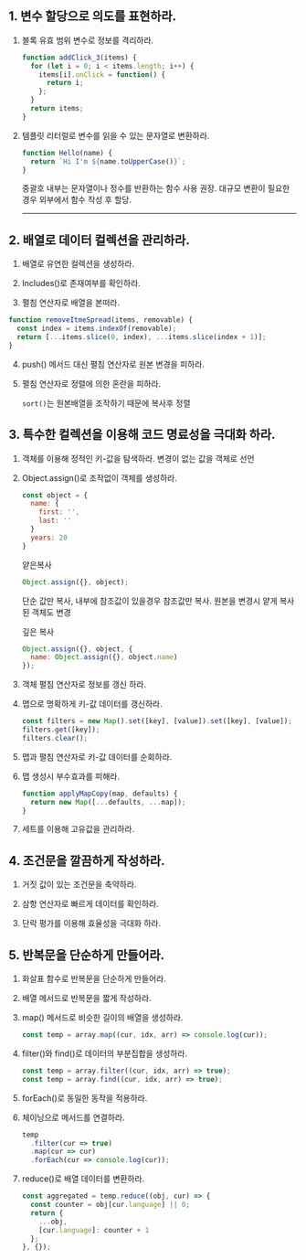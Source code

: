 ## 1. 변수 할당으로 의도를 표현하라.

1. 블록 유효 범위 변수로 정보를 격리하라.
   ```javascript
   function addClick_3(items) {
     for (let i = 0; i < items.length; i++) {
       items[i].onClick = function() {
         return i;
       };
     }
     return items;
   }
   ```
2. 템플릿 리터럴로 변수를 읽을 수 있는 문자열로 변환하라.

   ```javascript
   function Hello(name) {
     return `Hi I'm ${name.toUpperCase()}`;
   }
   ```

   중괄호 내부는 문자열이나 정수를 반환하는 함수 사용 권장.
   대규모 변환이 필요한 경우 외부에서 함수 작성 후 할당.

   ***

## 2. 배열로 데이터 컬렉션을 관리하라.

1. 배열로 유연한 컬렉션을 생성하라.

2. Includes()로 존재여부를 확인하라.

3. 펼침 연산자로 배열을 본떠라.

```javascript
function removeItmeSpread(items, removable) {
  const index = items.indexOf(removable);
  return [...items.slice(0, index), ...items.slice(index + 1)];
}
```

4. push() 메서드 대신 펼침 연산자로 원본 변경을 피하라.

5. 펼침 연산자로 정렬에 의한 혼란을 피하라.

   `sort()`는 원본배열을 조작하기 때문에 복사후 정렬

## 3. 특수한 컬렉션을 이용해 코드 명료성을 극대화 하라.

1.  객체를 이용해 정적인 키-값을 탐색하라.
    변경이 없는 값을 객체로 선언

2.  Object.assign()로 조작없이 객체를 생성하라.

    ```javascript
    const object = {
      name: {
        first: '',
        last: ''
      }
      years: 20
    }
    ```

    얕은복사

    ```javascript
    Object.assign({}, object);
    ```

    단순 값만 복사, 내부에 참조값이 있을경우 참조값만 복사.
    원본을 변경시 얕게 복사된 객체도 변경

    깊은 복사

    ```javascript
    Object.assign({}, object, {
      name: Object.assign({}, object.name)
    });
    ```

3.  객체 펼침 연산자로 정보를 갱신 하라.

4.  맵으로 명확하게 키-값 데이터를 갱신하라.

    ```javascript
    const filters = new Map().set([key], [value]).set([key], [value]);
    filters.get([key]);
    filters.clear();
    ```

5.  맵과 펼침 연산자로 키-값 데이터를 순회하라.

6.  맵 생성시 부수효과를 피해라.

    ```javascript
    function applyMapCopy(map, defaults) {
      return new Map([...defaults, ...map]);
    }
    ```

7.  세트를 이용해 고유값을 관리하라.

## 4. 조건문을 깔끔하게 작성하라.

1. 거짓 값이 있는 조건문을 축약하라.

2. 삼항 연산자로 빠르게 데이터를 확인하라.

3. 단락 평가를 이용해 효율성을 극대화 하라.

## 5. 반복문을 단순하게 만들어라.

1. 화살표 함수로 반복문을 단순하게 만들어라.

2. 배열 메서드로 반복문을 짧게 작성하라.

3. map() 메서드로 비슷한 길이의 배열을 생성하라.

   ```javascript
   const temp = array.map((cur, idx, arr) => console.log(cur));
   ```

4. filter()와 find()로 데이터의 부분집합을 생성하라.

   ```javascript
   const temp = array.filter((cur, idx, arr) => true);
   const temp = array.find((cur, idx, arr) => true);
   ```

5. forEach()로 동일한 동작을 적용하라.

6. 체이닝으로 메서드를 연결하라.

   ```javascript
   temp
     .filter(cur => true)
     .map(cur => cur)
     .forEach(cur => console.log(cur));
   ```

7. reduce()로 배열 데이터를 변환하라.
   ```javascript
   const aggregated = temp.reduce((obj, cur) => {
     const counter = obj[cur.language] || 0;
     return {
       ...obj,
       [cur.language]: counter + 1
     };
   }, {});
   ```
